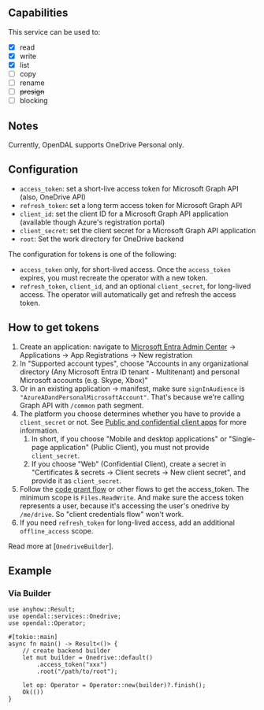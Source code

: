 ## Capabilities

This service can be used to:

- [x] read
- [x] write
- [x] list
- [ ] copy
- [ ] rename
- [ ] ~~presign~~
- [ ] blocking

## Notes

Currently, OpenDAL supports OneDrive Personal only.

## Configuration

- `access_token`: set a short-live access token for Microsoft Graph API (also, OneDrive API)
- `refresh_token`: set a long term access token for Microsoft Graph API
- `client_id`: set the client ID for a Microsoft Graph API application (available though Azure's registration portal)
- `client_secret`: set the client secret for a Microsoft Graph API application
- `root`: Set the work directory for OneDrive backend

The configuration for tokens is one of the following:
* `access_token` only, for short-lived access. Once the `access_token` expires, you must recreate the operator with a new token.
* `refresh_token`, `client_id`, and an optional `client_secret`, for long-lived access. The operator will automatically get and refresh the access token.

## How to get tokens

1. Create an application: navigate to [Microsoft Entra Admin Center](https://entra.microsoft.com/) -> Applications -> App Registrations -> New registration
2. In "Supported account types", choose "Accounts in any organizational directory (Any Microsoft Entra ID tenant - Multitenant) and personal Microsoft accounts (e.g. Skype, Xbox)"
3. Or in an existing application -> manifest, make sure `signInAudience` is `"AzureADandPersonalMicrosoftAccount"`. That's because we're calling Graph API with `/common` path segment.
4. The platform you choose determines whether you have to provide a `client_secret` or not. See [Public and confidential client apps](https://learn.microsoft.com/en-us/entra/identity-platform/msal-client-applications) for more information.
    1. In short, if you choose "Mobile and desktop applications" or "Single-page application" (Public Client), you must not provide `client_secret`.
    2. If you choose "Web" (Confidential Client), create a secret in "Certificates & secrets -> Client secrets -> New client secret", and provide it as `client_secret`.
5. Follow the [code grant flow](https://learn.microsoft.com/en-us/entra/identity-platform/v2-oauth2-auth-code-flow) or other flows to get the access_token. The minimum scope is `Files.ReadWrite`. And make sure the access token represents a user, because it's accessing the user's onedrive by `/me/drive`. So "client credentials flow" won't work.
6. If you need `refresh_token` for long-lived access, add an additional `offline_access` scope.

Read more at [`OnedriveBuilder`].

## Example

### Via Builder

```rust,no_run
use anyhow::Result;
use opendal::services::Onedrive;
use opendal::Operator;

#[tokio::main]
async fn main() -> Result<()> {
    // create backend builder
    let mut builder = Onedrive::default()
        .access_token("xxx")
        .root("/path/to/root");

    let op: Operator = Operator::new(builder)?.finish();
    Ok(())
}

